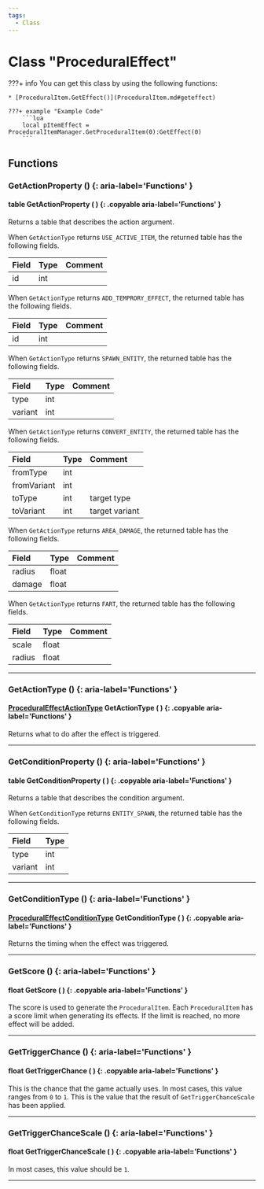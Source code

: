 ```yaml
---
tags:
  - Class
---
```

# Class "ProceduralEffect"

???+ info
    You can get this class by using the following functions:

    * [ProceduralItem.GetEffect()](ProceduralItem.md#geteffect)

    ???+ example "Example Code"
        ```lua
        local pItemEffect = ProceduralItemManager.GetProceduralItem(0):GetEffect(0)
        ```

## Functions
### GetActionProperty () {: aria-label='Functions' }
#### table GetActionProperty ( ) {: .copyable aria-label='Functions' }
Returns a table that describes the action argument.

When `GetActionType` returns `USE_ACTIVE_ITEM`, the returned table has the following fields.

|Field|Type|Comment|
|:--|:--|:--|
| id | int | |

When `GetActionType` returns `ADD_TEMPRORY_EFFECT`, the returned table has the following fields.

|Field|Type|Comment|
|:--|:--|:--|
| id | int | |

When `GetActionType` returns `SPAWN_ENTITY`, the returned table has the following fields.

|Field|Type|Comment|
|:--|:--|:--|
| type | int | |
| variant | int | |

When `GetActionType` returns `CONVERT_ENTITY`, the returned table has the following fields.

|Field|Type|Comment|
|:--|:--|:--|
| fromType | int | |
| fromVariant | int | |
| toType | int | target type |
| toVariant | int | target variant |

When `GetActionType` returns `AREA_DAMAGE`, the returned table has the following fields.

|Field|Type|Comment|
|:--|:--|:--|
| radius | float | |
| damage | float | |

When `GetActionType` returns `FART`, the returned table has the following fields.

|Field|Type|Comment|
|:--|:--|:--|
| scale | float | |
| radius | float | |

___
### GetActionType () {: aria-label='Functions' }
#### [ProceduralEffectActionType](enums/ProceduralEffectActionType.md) GetActionType ( ) {: .copyable aria-label='Functions' }
Returns what to do after the effect is triggered.

___
### GetConditionProperty () {: aria-label='Functions' }
#### table GetConditionProperty ( ) {: .copyable aria-label='Functions' }
Returns a table that describes the condition argument.

When `GetConditionType` returns `ENTITY_SPAWN`, the returned table has the following fields.

|Field|Type|
|:--|:--|
| type |  int |
| variant |  int |

___
### GetConditionType () {: aria-label='Functions' }
#### [ProceduralEffectConditionType](enums/ProceduralEffectConditionType.md) GetConditionType ( ) {: .copyable aria-label='Functions' }
Returns the timing when the effect was triggered.

___
### GetScore () {: aria-label='Functions' }
#### float GetScore ( ) {: .copyable aria-label='Functions' }

The score is used to generate the `ProceduralItem`. Each `ProceduralItem` has a score limit when generating its effects. If the limit is reached, no more effect will be added.
___
### GetTriggerChance () {: aria-label='Functions' }
#### float GetTriggerChance ( ) {: .copyable aria-label='Functions' }

This is the chance that the game actually uses. In most cases, this value ranges from `0` to `1`. This is the value that the result of `GetTriggerChanceScale` has been applied.

___
### GetTriggerChanceScale () {: aria-label='Functions' }
#### float GetTriggerChanceScale ( ) {: .copyable aria-label='Functions' }

In most cases, this value should be `1`.
___
